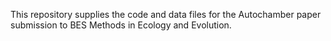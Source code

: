 This repository supplies the code and data files for the Autochamber paper submission to BES Methods in Ecology and Evolution.
